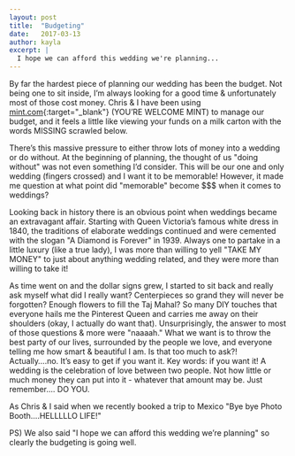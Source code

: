 ```yaml
---
layout: post
title:  "Budgeting"
date:   2017-03-13
author: kayla
excerpt: |
  I hope we can afford this wedding we're planning...
---
```


By far the hardest piece of planning our wedding has been the budget. Not being one to sit inside, I’m always looking for a good time & unfortunately most of those cost money. Chris & I have been using [mint.com](http://mint.com){:target="_blank"} (YOU’RE WELCOME MINT) to manage our budget, and it feels a little like viewing your funds on a milk carton with the words MISSING scrawled below. 

There’s this massive pressure to either throw lots of money into a wedding or do without. At the beginning of planning, the thought of us "doing without" was not even something I’d consider. This will be our one and only wedding (fingers crossed) and I want it to be memorable! However, it made me question at what point did "memorable" become $$$ when it comes to weddings?

Looking back in history there is an obvious point when weddings became an extravagant affair. Starting with Queen Victoria’s famous white dress in 1840, the traditions of elaborate weddings continued and were cemented with the slogan "A Diamond is Forever" in 1939. Always one to partake in a little luxury (like a true lady), I was more than willing to yell "TAKE MY MONEY" to just about anything wedding related, and they were more than willing to take it!  

As time went on and the dollar signs grew, I started to sit back and really ask myself what did I really want? Centerpieces so grand they will never be forgotten? Enough flowers to fill the Taj Mahal? So many DIY touches that everyone hails me the Pinterest Queen and carries me away on their shoulders (okay, I actually do want that). Unsurprisingly, the answer to most of those questions & more were "naaaah." What we want is to throw the best party of our lives, surrounded by the people we love, and everyone telling me how smart & beautiful I am. Is that too much to ask?! Actually….no. It’s easy to get if you want it. Key words: if you want it! A wedding is the celebration of love between two people. Not how little or much money they can put into it - whatever that amount may be. Just remember…. DO YOU. 

As Chris & I said when we recently booked a trip to Mexico "Bye bye Photo Booth….HELLLLLO LIFE!"


PS) We also said "I hope we can afford this wedding we’re planning" so clearly the budgeting is going well.




